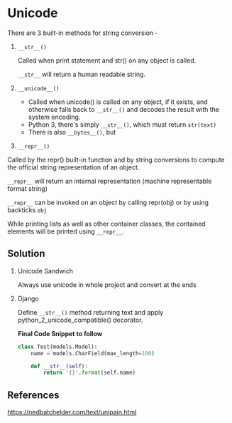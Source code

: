 # Unicode

There are 3 built-in methods for string conversion -

1. `__str__()`

    Called when print statement and str() on any object is called.

    `__str__` will return a human readable string.

2. `__unicode__()`

    - Called when unicode() is called on any object, if it exists, and otherwise falls back to `__str__()` and decodes the result with the system encoding.
    - Python 3, there's simply `__str__()`, which must return `str(text)`
    - There is also `__bytes__()`, but

3. `__repr__()`

Called by the repr() built-in function and by string conversions to compute the official string representation of an object.

`__repr__` will return an internal representation (machine representable format string)

`__repr__` can be invoked on an object by calling repr(obj) or by using backticks `obj`

While printing lists as well as other container classes, the contained elements will be printed using `__repr__`.

## Solution

1. Unicode Sandwich

    Always use unicode in whole project and convert at the ends

2. Django

    Define `__str__()` method returning text and apply python_2_unicode_compatible() decorator.

    **Final Code Snippet to follow**

    ```python
    class Test(models.Model):
        name = models.CharField(max_length=100)

        def __str__(self):
            return '{}'.format(self.name)
    ```

## References

https://nedbatchelder.com/text/unipain.html
